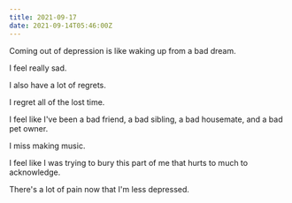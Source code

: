 ```yaml
---
title: 2021-09-17
date: 2021-09-14T05:46:00Z
---
```


Coming out of depression is like waking up from a bad dream.

I feel really sad.

I also have a lot of regrets.

I regret all of the lost time.

I feel like I've been a bad friend,
a bad sibling,
a bad housemate,
and a bad pet owner.

I miss making music.

I feel like I was trying to bury this part of me that hurts to much to
acknowledge.

There's a lot of pain now that I'm less depressed.

